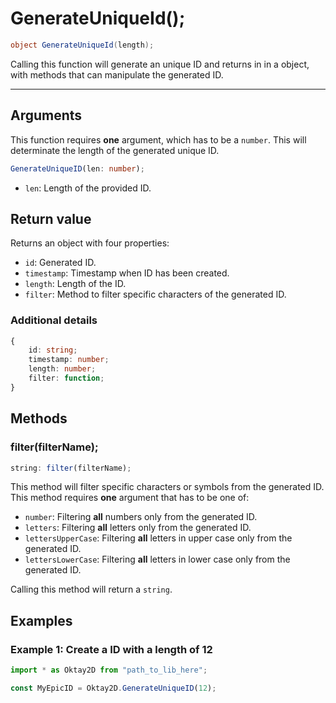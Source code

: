 # GenerateUniqueId();

```csharp
object GenerateUniqueId(length);
```

Calling this function will generate an unique ID and returns in in a object, with methods that can manipulate the generated ID.

- - -

## Arguments

This function requires **one** argument, which has to be a ``number``. This will determinate the length of the generated
unique ID.

```ts
GenerateUniqueID(len: number);
```

- ``len``: Length of the provided ID.


## Return value

Returns an object with four properties:

- ``id``: Generated ID.
- ``timestamp``: Timestamp when ID has been created.
- ``length``: Length of the ID.
- ``filter``: Method to filter specific characters of the generated ID.

### Additional details

```ts
{
    id: string;
    timestamp: number;
    length: number;
    filter: function;
}
```

## Methods

### filter(filterName);

```ts
string: filter(filterName);
```

This method will filter specific characters or symbols from the generated ID. This method requires **one** argument that has to be one of:

- ``number``: Filtering **all** numbers only from the generated ID.
- ``letters``: Filtering **all** letters only from the generated ID.
- ``lettersUpperCase``: Filtering **all** letters in upper case only from the generated ID.
- ``lettersLowerCase``: Filtering **all** letters in lower case only from the generated ID.

Calling this method will return a ``string``.


## Examples

### Example 1: Create a ID with a length of 12

```js
import * as Oktay2D from "path_to_lib_here";

const MyEpicID = Oktay2D.GenerateUniqueID(12);
```